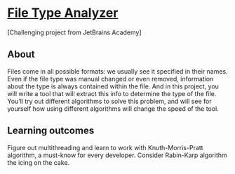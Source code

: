 # [File Type Analyzer](https://github.com/Spd11/File-Type-Analyzer/tree/master/task/src/analyzer)  
[Challenging project from JetBrains Academy]  
## About  
Files come in all possible formats: we usually see it specified in their names. Even if the file type was manual changed or even removed, information about the type is always contained within the file. And in this project, you will write a tool that will extract this info to determine the type of the file. You’ll try out different algorithms to solve this problem, and will see for yourself how using different algorithms will change the speed of the tool.
## Learning outcomes  
Figure out multithreading and learn to work with Knuth-Morris-Pratt algorithm, a must-know for every developer. Consider Rabin-Karp algorithm the icing on the cake.

